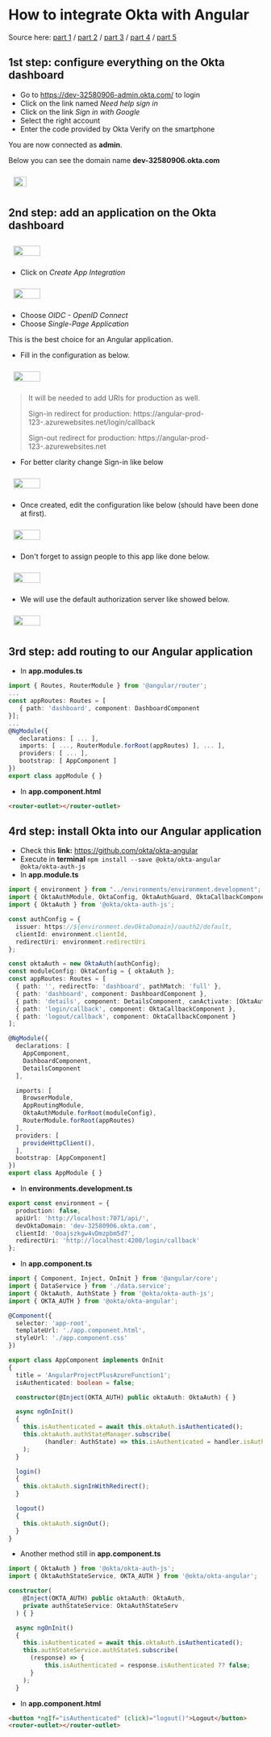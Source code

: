 # How to integrate Okta with Angular

Source here: [part 1](https://www.youtube.com/watch?v=tuDUisdUIRA) / [part 2](https://www.youtube.com/watch?v=h_SlnNxJ33s) / [part 3](https://www.youtube.com/watch?v=gjdJB3VDN6s) / [part 4](https://www.youtube.com/watch?v=tzsTl1IUu7U&t=2s) / [part 5](https://www.youtube.com/watch?v=zI7sD-gSlF8)

## 1st step: configure everything on the Okta dashboard

- Go to https://dev-32580906-admin.okta.com/ to login
- Click on the link named *Need help sign in*
- Click on the link *Sign in with Google* 
- Select the right account
- Enter the code provided by Okta Verify on the smartphone

You are now connected as **admin**. 

Below you can see the domain name **dev-32580906.okta.com** 

<div style="display: flex; justify-content: left; padding: 10px;">
  <img src=".images/okta-domain-name.webp" style="width: 23%; height: 23%;">
</div>

## 2nd step: add an application on the Okta dashboard

<div style="display: flex; justify-content: left; padding: 10px;">
  <img src=".images/okta-application.webp" style="width: 33%; height: 33%;">
</div>

- Click on *Create App Integration* 

<div style="display: flex; justify-content: left; padding: 10px;">
  <img src=".images/okta-new-app-integration.webp" style="width: 33%; height: 33%;">
</div>

- Choose *OIDC - OpenID Connect* 
- Choose *Single-Page Application* 

This is the best choice for an Angular application. 

- Fill in the configuration as below. 

<div style="display: flex; justify-content: left; padding: 10px;">
  <img src=".images/okta-new-single-page-application.webp" style="width: 33%; height: 33%;">
</div>

> It will be needed to add URIs for production as well.
>
> Sign-in redirect for production: https://angular-prod-123-.azurewebsites.net/login/callback
>
> Sign-out redirect for production: https://angular-prod-123-.azurewebsites.net

- For better clarity change Sign-in like below

<div style="display: flex; justify-content: left; padding: 10px;">
  <img src=".images/okta-login.webp" style="width: 33%; height: 33%;">
</div>

- Once created, edit the configuration like below (should have been done at first).

<div style="display: flex; justify-content: left; padding: 10px;">
  <img src=".images/okta-grant-type.webp" style="width: 33%; height: 33%;">
</div>

- Don't forget to assign people to this app like done below.

<div style="display: flex; justify-content: left; padding: 10px;">
  <img src=".images/okta-assign-people-to-app.webp" style="width: 33%; height: 33%;">
</div>

- We will use the default authorization server like showed below.

<div style="display: flex; justify-content: left; padding: 10px;">
  <img src=".images/okta-api-authorization-server.webp" style="width: 33%; height: 33%;">
</div>

## 3rd step: add routing to our Angular application

- In **app.modules.ts**

```typescript
import { Routes, RouterModule } from '@angular/router';
...
const appRoutes: Routes = [ 
   { path: 'dashboard', component: DashboardComponent 
}];
...
@NgModule({
   declarations: [ ... ],
   imports: [ ..., RouterModule.forRoot(appRoutes) ], ... ],
   providers: [ ... ],
   bootstrap: [ AppComponent ]
})
export class appModule { }
```

- In **app.component.html**

```html
<router-outlet></router-outlet>
```

## 4rd step: install Okta into our Angular application

- Check this **link:** https://github.com/okta/okta-angular
- Execute in **terminal** `npm install --save @okta/okta-angular @okta/okta-auth-js`
- In **app.module.ts**

```typescript
import { environment } from "../environments/environment.development";
import { OktaAuthModule, OktaConfig, OktaAuthGuard, OktaCallbackComponent } from '@okta/okta-angular';
import { OktaAuth } from '@okta/okta-auth-js';

const authConfig = {
  issuer: https://${environment.devOktaDomain}/oauth2/default,
  clientId: environment.clientId,
  redirectUri: environment.redirectUri
};

const oktaAuth = new OktaAuth(authConfig);
const moduleConfig: OktaConfig = { oktaAuth };
const appRoutes: Routes = [ 
  { path: '', redirectTo: 'dashboard', pathMatch: 'full' },
  { path: 'dashboard', component: DashboardComponent },
  { path: 'details', component: DetailsComponent, canActivate: [OktaAuthGuard] },
  { path: 'login/callback', component: OktaCallbackComponent },
  { path: 'logout/callback', component: OktaCallbackComponent }
];

@NgModule({
  declarations: [
    AppComponent,
    DashboardComponent,
    DetailsComponent
  ],

  imports: [
    BrowserModule,
    AppRoutingModule,
    OktaAuthModule.forRoot(moduleConfig),
    RouterModule.forRoot(appRoutes)
  ],
  providers: [
    provideHttpClient(),
  ],
  bootstrap: [AppComponent]
})
export class AppModule { }
```

- In **environments.development.ts**

```typescript
export const environment = {
  production: false,
  apiUrl: 'http://localhost:7071/api/',
  devOktaDomain: 'dev-32580906.okta.com',
  clientId: '0oajszkgw4vDmzpbm5d7',
  redirectUri: 'http://localhost:4200/login/callback'
};
```

- In **app.component.ts**

```typescript
import { Component, Inject, OnInit } from '@angular/core';
import { DataService } from './data.service';
import { OktaAuth, AuthState } from '@okta/okta-auth-js';
import { OKTA_AUTH } from '@okta/okta-angular';

@Component({
  selector: 'app-root',
  templateUrl: './app.component.html',
  styleUrl: './app.component.css'
})

export class AppComponent implements OnInit
{
  title = 'AngularProjectPlusAzureFunction1';
  isAuthenticated: boolean = false;

  constructor(@Inject(OKTA_AUTH) public oktaAuth: OktaAuth) { }

  async ngOnInit()
  {
    this.isAuthenticated = await this.oktaAuth.isAuthenticated();
    this.oktaAuth.authStateManager.subscribe( 
          (handler: AuthState) => this.isAuthenticated = handler.isAuthenticated ?? false );
    );
  }

  login()
  {
    this.oktaAuth.signInWithRedirect();
  }

  logout()
  {
    this.oktaAuth.signOut();
  }
}
```

- Another method still in **app.component.ts** 

```typescript
import { OktaAuth } from '@okta/okta-auth-js';
import { OktaAuthStateService, OKTA_AUTH } from '@okta/okta-angular';

constructor(
    @Inject(OKTA_AUTH) public oktaAuth: OktaAuth,
    private authStateService: OktaAuthStateServ
  ) { }

  async ngOnInit()
  {
    this.isAuthenticated = await this.oktaAuth.isAuthenticated();
    this.authStateService.authState$.subscribe(
      (response) => {
          this.isAuthenticated = response.isAuthenticated ?? false;
      }
    );
  }
```

- In **app.component.html**

```html
<button *ngIf="isAuthenticated" (click)="logout()">Logout</button>
<router-outlet></router-outlet>
```